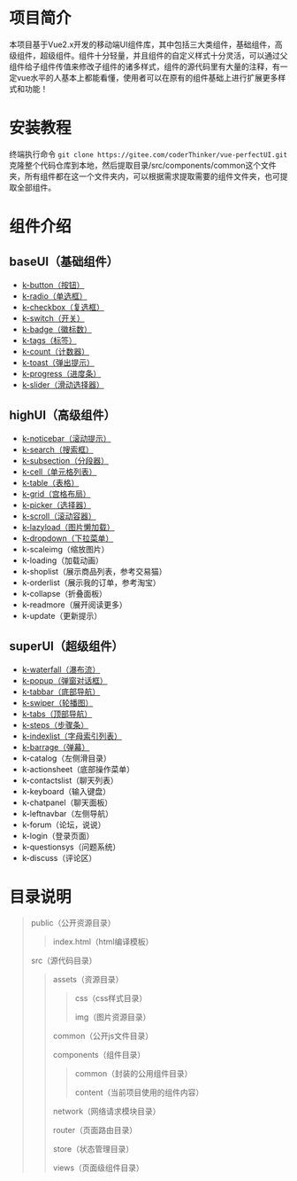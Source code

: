 

# 项目简介

本项目基于Vue2.x开发的移动端UI组件库，其中包括三大类组件，基础组件，高级组件，超级组件。组件十分轻量，并且组件的自定义样式十分灵活，可以通过父组件给子组件传值来修改子组件的诸多样式，组件的源代码里有大量的注释，有一定vue水平的人基本上都能看懂，使用者可以在原有的组件基础上进行扩展更多样式和功能！

# 安装教程

终端执行命令 `git clone https://gitee.com/coderThinker/vue-perfectUI.git`克隆整个代码仓库到本地，然后提取目录/src/components/common这个文件夹，所有组件都在这一个文件夹内，可以根据需求提取需要的组件文件夹，也可提取全部组件。

# 组件介绍

## baseUI（基础组件）

* [k-button（按钮）](http://81.68.243.94/components/button)
* [k-radio（单选框）](http://81.68.243.94/components/radio)
* [k-checkbox（复选框）](http://81.68.243.94/components/checkbox)
* [k-switch（开关）](http://81.68.243.94/components/switch)
* [k-badge（徽标数）](http://81.68.243.94/components/badge)
* [k-tags（标签）](http://81.68.243.94/components/tags)
* [k-count（计数器）](http://81.68.243.94/components/count)
* [k-toast（弹出提示）](http://81.68.243.94/components/toast)
* [k-progress（进度条）](http://81.68.243.94/components/progress)
* [k-slider（滑动选择器）](http://81.68.243.94/components/slider)

## highUI（高级组件）

* [k-noticebar（滚动提示）](http://81.68.243.94/components/noticebar)
* [k-search（搜索框）](http://81.68.243.94/components/search)
* [k-subsection（分段器）](http://81.68.243.94/components/subsection)
* [k-cell（单元格列表）](http://81.68.243.94/components/cell)
* [k-table（表格）](http://81.68.243.94/components/table)
* [k-grid（宫格布局）](http://81.68.243.94/components/grid)
* [k-picker（选择器）](http://81.68.243.94/components/picker)
* [k-scroll（滚动容器）](http://81.68.243.94/components/scroll)
* [k-lazyload（图片懒加载）](http://81.68.243.94/components/lazyload)
* [k-dropdown（下拉菜单）](http://81.68.243.94/components/dropdown)
* k-scaleimg（缩放图片）
* k-loading（加载动画）
* k-shoplist（展示商品列表，参考交易猫）
* k-orderlist（展示我的订单，参考淘宝）
* k-collapse（折叠面板）
* k-readmore（展开阅读更多）
* k-update（更新提示）

## superUI（超级组件）

* [k-waterfall（瀑布流）](http://81.68.243.94/components/waterfall)
* [k-popup（弹窗对话框）](http://81.68.243.94/components/popup)
* [k-tabbar（底部导航）](http://81.68.243.94/components/tabbar)
* [k-swiper（轮播图）](http://81.68.243.94/components/swiper)
* [k-tabs（顶部导航）](http://81.68.243.94/components/tabs)
* [k-steps（步骤条）](http://81.68.243.94/components/steps)
* [k-indexlist（字母索引列表）](http://81.68.243.94/components/indexlist)
* [k-barrage（弹幕）](http://81.68.243.94/components/barrage)
* k-catalog（左侧滑目录）
* k-actionsheet（底部操作菜单）
* k-contactslist（聊天列表）
* k-keyboard（输入键盘）
* k-chatpanel（聊天面板）
* k-leftnavbar（左侧导航）
* k-forum（论坛，说说）
* k-login（登录页面）
* k-questionsys（问题系统）
* k-discuss（评论区）



# 目录说明

> public（公开资源目录）
>
> >index.html（html编译模板）
>
> src（源代码目录）
>
> >assets（资源目录）
> >
> >>css（css样式目录）
> >>
> >>img（图片资源目录）
> >
> >common（公开js文件目录）
> >
> >components（组件目录）
> >
> >>common（封装的公用组件目录）
> >>
> >>content（当前项目使用的组件内容）
> >
> >network（网络请求模块目录）
> >
> >router（页面路由目录）
> >
> >store（状态管理目录）
> >
> >views（页面级组件目录）













